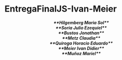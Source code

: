# EntregaFinalJS-Ivan-Meier
<h5 align="center">**Hilgemberg Maria Sol**<br>
**Soria Julio Ezequiel**<br>
**Bustos Jonathan**<br>
**Metz Claudia**<br>
**Quiroga Horacio Eduardo**<br>
**Meier Ivan Didier**<br>
**Muñoz Mariel**<br></h5>

